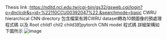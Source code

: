 Thesis link :https://ndltd.ncl.edu.tw/cgi-bin/gs32/gsweb.cgi/login?o=dnclcdr&s=id=%22110CCU00392047%22.&searchmode=basic 
CWRU hierarchical CNN directory 包含檔案有將CWRU dataset轉為10類圖像的預處理程式碼 以及 Root child1 chil2 child3的pytorch CNN model 程式碼 詳細架構如下圖所示
![image](https://github.com/fcu-D0550770/Hierarchical-CNN-CWRU/assets/32485234/9f1af3b5-ddfe-44e4-b2a2-6f9761711173)
